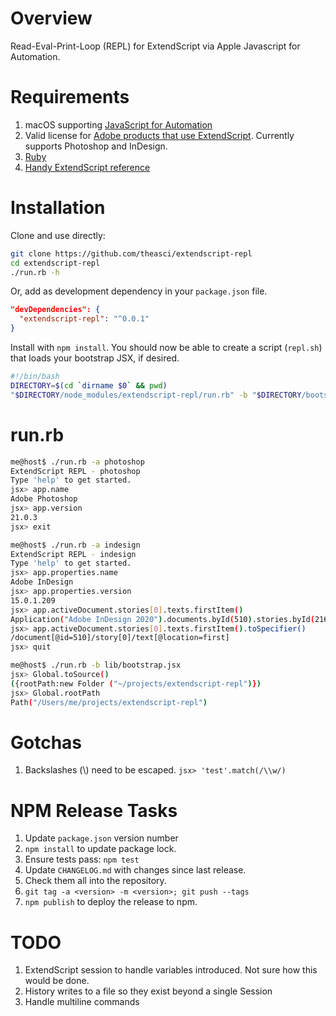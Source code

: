 # Overview

Read-Eval-Print-Loop (REPL) for ExtendScript via Apple Javascript for Automation.

# Requirements

1. macOS supporting [JavaScript for Automation](https://github.com/JXA-Cookbook/JXA-Cookbook/wiki)
1. Valid license for [Adobe products that use ExtendScript](https://www.adobe.com/devnet/scripting.html). Currently supports Photoshop and InDesign.
1. [Ruby](https://www.ruby-lang.org/en/)
1. [Handy ExtendScript reference](http://jongware.mit.edu/idcs6js)

# Installation

Clone and use directly:

```sh
git clone https://github.com/theasci/extendscript-repl
cd extendscript-repl
./run.rb -h
```

Or, add as development dependency in your `package.json` file.
```json
"devDependencies": {
  "extendscript-repl": "^0.0.1"
}
```

Install with `npm install`. You should now be able to create a script (`repl.sh`) that loads your bootstrap JSX, if desired.

```sh
#!/bin/bash
DIRECTORY=$(cd `dirname $0` && pwd)
"$DIRECTORY/node_modules/extendscript-repl/run.rb" -b "$DIRECTORY/bootstrap.jsx"
```

# run.rb

```sh
me@host$ ./run.rb -a photoshop
ExtendScript REPL - photoshop
Type 'help' to get started.
jsx> app.name
Adobe Photoshop
jsx> app.version
21.0.3
jsx> exit

me@host$ ./run.rb -a indesign
ExtendScript REPL - indesign
Type 'help' to get started.
jsx> app.properties.name
Adobe InDesign
jsx> app.properties.version
15.0.1.209
jsx> app.activeDocument.stories[0].texts.firstItem()
Application("Adobe InDesign 2020").documents.byId(510).stories.byId(216)
jsx> app.activeDocument.stories[0].texts.firstItem().toSpecifier()
/document[@id=510]/story[0]/text[@location=first]
jsx> quit

me@host$ ./run.rb -b lib/bootstrap.jsx
jsx> Global.toSource()
({rootPath:new Folder ("~/projects/extendscript-repl")})
jsx> Global.rootPath
Path("/Users/me/projects/extendscript-repl")
```

# Gotchas
1. Backslashes (\\) need to be escaped. `jsx> 'test'.match(/\\w/)`

# NPM Release Tasks

1. Update `package.json` version number
1. `npm install` to update package lock.
1. Ensure tests pass: `npm test`
1. Update `CHANGELOG.md` with changes since last release.
1. Check them all into the repository.
1. `git tag -a <version> -m <version>; git push --tags`
1. `npm publish` to deploy the release to npm.

# TODO

1. ExtendScript session to handle variables introduced. Not sure how this would be done.
1. History writes to a file so they exist beyond a single Session
1. Handle multiline commands
